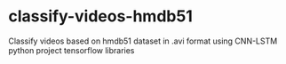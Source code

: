 # classify-videos-hmdb51
Classify videos based on hmdb51 dataset in .avi format using CNN-LSTM python project tensorflow libraries
